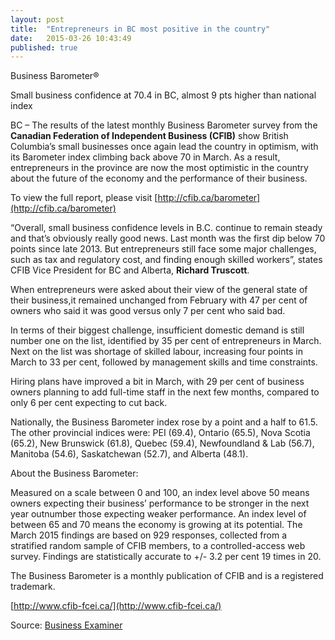 ```yaml
---
layout: post
title:  "Entrepreneurs in BC most positive in the country"
date:   2015-03-26 10:43:49
published: true
---
```

Business Barometer®

Small business confidence at 70.4 in BC, almost 9 pts higher than national index

BC – The results of the latest monthly Business Barometer survey from the **Canadian Federation of Independent Business (CFIB)** show British Columbia’s small businesses once again lead the country in optimism, with its Barometer index climbing back above 70 in March.  As a result, entrepreneurs in the province are now the most optimistic in the country about the future of the economy and the performance of their business.   

To view the full report, please visit [http://cfib.ca/barometer](http://cfib.ca/barometer)

“Overall, small business confidence levels in B.C. continue to remain steady and that’s obviously really good news. Last month was the first dip below 70 points since late 2013. But entrepreneurs still face some major challenges, such as tax and regulatory cost, and finding enough skilled workers”, states CFIB Vice President for BC and Alberta, **Richard Truscott**.

When entrepreneurs were asked about their view of the general state of their business,it remained unchanged from February with 47 per cent of owners who said it was good versus only 7 per cent who said bad.

In terms of their biggest challenge, insufficient domestic demand is still number one on the list, identified by 35 per cent of entrepreneurs in March.  Next on the list was shortage of skilled labour, increasing four points in March to 33 per cent, followed by management skills and time constraints.

Hiring plans have improved a bit in March, with 29 per cent of business owners planning to add full-time staff in the next few months, compared to only 6 per cent expecting to cut back.

Nationally, the Business Barometer index rose by a point and a half to 61.5.  The other provincial indices were: PEI (69.4), Ontario (65.5), Nova Scotia (65.2), New Brunswick (61.8), Quebec (59.4), Newfoundland & Lab (56.7), Manitoba (54.6), Saskatchewan (52.7), and Alberta (48.1).

About the Business Barometer:

Measured on a scale between 0 and 100, an index level above 50 means owners expecting their business’ performance to be stronger in the next year outnumber those expecting weaker performance. An index level of between 65 and 70 means the economy is growing at its potential. The March 2015 findings are based on 929 responses, collected from a stratified random sample of CFIB members, to a controlled-access web survey. Findings are statistically accurate to +/- 3.2 per cent 19 times in 20.

The Business Barometer is a monthly publication of CFIB and is a registered trademark.

[http://www.cfib-fcei.ca/](http://www.cfib-fcei.ca/)


Source: <a href="http://www.businessexaminer.ca/victoria-articles/item/entrepreneurs-in-bc-most-positive-in-the-country?category_id=5" target="_blank">Business Examiner</a>
